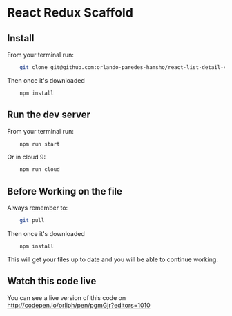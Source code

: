 # React Redux Scaffold

## Install ##

From your terminal run:

```bash
    git clone git@github.com:orlando-paredes-hamsho/react-list-detail-view.git
```

Then once it's downloaded

```bash
    npm install
```

## Run the dev server ##

From your terminal run:

```bash
    npm run start 
```

Or in cloud 9:

```bash
    npm run cloud
```

## Before Working on the file ##

Always remember to:

```bash
    git pull
```

Then once it's downloaded

```bash
    npm install
```

This will get your files up to date and you will be able to continue working.


## Watch this code live ##

You can see a live version of this code on http://codepen.io/orliph/pen/pgmGjr?editors=1010